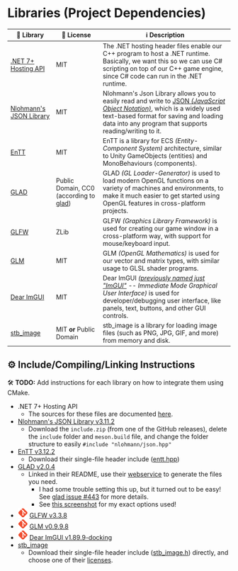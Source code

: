 # Libraries (Project Dependencies)
| 📕 Library                | 🔑 License                   | ℹ️ Description             |
| ------------------------- | ---------------------------- | ------------------------- |
| [.NET 7+ Hosting API]     | MIT                          | The .NET hosting header files enable our C++ program to host a .NET runtime. Basically, we want this so we can use C# scripting on top of our C++ game engine, since C# code can run in the .NET runtime. |
| [Nlohmann's JSON Library] | MIT                          | Nlohmann's Json Library allows you to easily read and write to [JSON _(JavaScript Object Notation)_](https://www.json.org/json-en.html), which is a widely used text-based format for saving and loading data into any program that supports reading/writing to it. |
| [EnTT]                    | MIT                          | EnTT is a library for ECS _(Entity-Component System)_ architecture, similar to Unity GameObjects (entities) and MonoBehaviours (components). |
| [GLAD]                    | Public Domain, CC0 (according to [glad](https://github.com/Dav1dde/glad/tree/glad2#License)) | GLAD _(GL Loader-Generator)_ is used to load modern OpenGL functions on a variety of machines and environments, to make it much easier to get started using OpenGL features in cross-platform projects. |
| [GLFW]                    | ZLib                         | GLFW _(Graphics Library Framework)_ is used for creating our game window in a cross-platform way, with support for mouse/keyboard input. |
| [GLM]                     | MIT                          | GLM _(OpenGL Mathematics)_ is used for our vector and matrix types, with similar usage to GLSL shader programs. |
| [Dear ImGUI]              | MIT                          | Dear ImGUI _([previously named just "ImGUI"](https://github.com/ocornut/imgui/discussions/4041) -- Immediate Mode Graphical User Interface)_ is used for developer/debugging user interface, like panels, text, buttons, and other GUI controls. |
| [stb_image]               | MIT **or** Public Domain     | stb_image is a library for loading image files (such as PNG, JPG, GIF, and more) from memory and disk. |

[.NET 7+ Hosting API]: /libraries/nethosting/source.md
[Nlohmann's JSON Library]: https://github.com/nlohmann/json/releases/tag/v3.11.2
[EnTT]: https://github.com/skypjack/entt
[GLAD]: https://github.com/Dav1dde/glad/tree/v2.0.4
[GLFW]: https://github.com/glfw/glfw/tree/3.3.8
[GLM]: https://github.com/g-truc/glm/tree/0.9.9.8
[Dear ImGUI]: https://github.com/ocornut/imgui/tree/v1.89.9-docking
[stb_image]: https://github.com/nothings/stb

## ⚙️ Include/Compiling/Linking Instructions
🛠️ **TODO:** Add instructions for each library on how to integrate them using CMake.

- .NET 7+ Hosting API
    - The sources for these files are documented [here](/libraries/nethosting/source.md).
- [Nlohmann's JSON Library v3.11.2](https://github.com/nlohmann/json/releases/tag/v3.11.2)
    - Download the `include.zip` (from one of the GitHub releases), delete the `include` folder and `meson.build` file, and change the folder structure to easily `#include "nlohmann/json.hpp"`
- [EnTT v3.12.2](https://github.com/skypjack/entt)
    - Download their single-file header include ([entt.hpp](https://github.com/skypjack/entt/blob/v3.12.2/single_include/entt/entt.hpp))
- [GLAD v2.0.4](https://github.com/Dav1dde/glad/tree/v2.0.4)
    - Linked in their README, use their [webservice](https://gen.glad.sh/) to generate the files you need.
        - I had some trouble setting this up, but it turned out to be easy! See [glad issue #443](https://github.com/Dav1dde/glad/issues/443) for more details.
        - See [this screenshot](/docs/images/Glad%20v2.0.4%20Generation%20Options.png) for my exact options used!
- [![Git icon](/docs/images/Git%20Icon%20(Small%20Orange).png "GLFW is brought in as a git submodule")](https://git-scm.com/book/en/v2/Git-Tools-Submodules) [GLFW v3.3.8](https://github.com/glfw/glfw/tree/3.3.8)
- [![Git icon](/docs/images/Git%20Icon%20(Small%20Orange).png "GLM is brought in as a git submodule")](https://git-scm.com/book/en/v2/Git-Tools-Submodules) [GLM v0.9.9.8](https://github.com/g-truc/glm/tree/0.9.9.8)
- [![Git icon](/docs/images/Git%20Icon%20(Small%20Orange).png "Dear ImGUI is brought in as a git submodule")](https://git-scm.com/book/en/v2/Git-Tools-Submodules) [Dear ImGUI v1.89.9-docking](https://github.com/ocornut/imgui/tree/v1.89.9-docking)
- [stb_image](https://github.com/nothings/stb)
    - Download their single-file header include ([stb_image.h](https://github.com/nothings/stb/blob/master/stb_image.h)) directly, and choose one of their [licenses](https://github.com/nothings/stb/blob/master/LICENSE).

